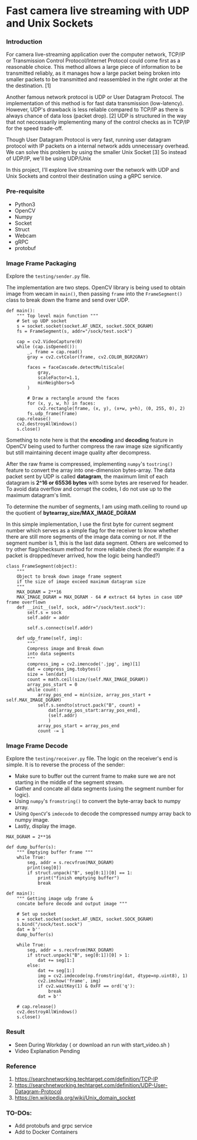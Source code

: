 # Fast camera live streaming with UDP and Unix Sockets

### Introduction

For camera live-streaming application over the computer network, TCP/IP or Transmission Control Protocol/Internet Protocol could come first as a reasonable choice. This method allows a large piece of information to be transmitted reliably, as it manages how a large packet being broken into smaller packets to be transmitted and reassembled in the right order at the the destination. [1] 

Another famous network protocol is UDP or User Datagram Protocol. The implementation of this method is for fast data transmission (low-latency). However, UDP's drawback is less reliable compared to TCP/IP as there is always chance of data loss (packet drop). [2] UDP is structured in the way that not neccessarily implementing many of the control checks as in TCP/IP for the speed trade-off.

Though User Datagram Protocol is very fast, running user datagram protocol with IP packets on a internal network adds unnecessary overhead. We can solve this problem by using the smaller Unix Socket [3] So instead of UDP/IP, we'll be using UDP/Unix

In this project, I'll explore live streaming over the network with UDP and Unix Sockets and control their destination using a gRPC service. 

### Pre-requisite
- Python3
- OpenCV
- Numpy
- Socket
- Struct
- Webcam
- gRPC
- protobuf

### Image Frame Packaging

Explore the `testing/sender.py` file.

The implementation are two steps. OpenCV library is being used to obtain image from wecam in `main()`, then passing `frame` into the `FrameSegment()` class to break down the frame and send over UDP. 

```
def main():
    """ Top level main function """
    # Set up UDP socket
    s = socket.socket(socket.AF_UNIX, socket.SOCK_DGRAM)
    fs = FrameSegment(s, addr="/sock/test.sock")

    cap = cv2.VideoCapture(0)
    while (cap.isOpened()):
        _, frame = cap.read()
        gray = cv2.cvtColor(frame, cv2.COLOR_BGR2GRAY)

        faces = faceCascade.detectMultiScale(
            gray,
            scaleFactor=1.1,
            minNeighbors=5
        )

        # Draw a rectangle around the faces
        for (x, y, w, h) in faces:
            cv2.rectangle(frame, (x, y), (x+w, y+h), (0, 255, 0), 2)
        fs.udp_frame(frame)
    cap.release()
    cv2.destroyAllWindows()
    s.close()
```

Something to note here is that the **encoding** and **decoding** feature in OpenCV being used to further compress the raw image size significantly but still maintaining decent image quality after decompress. 

After the raw frame is compressed, implementing `numpy`'s `tostring()` feature to convert the array into one-dimension bytes-array. The data packet sent by UDP is called **datagram**, the maximum limit of each datagram is **2^16 or 65536 bytes** with some bytes are reserved for header. To avoid data overflow and corrupt the codes, I do not use up to the maximum datagram's limit.

To determine the number of segments, I am using math.ceiling to round up the quotient of **bytearray_size/MAX_IMAGE_DGRAM**

In this simple implementation, I use the first byte for current segment number which serves as a simple flag for the receiver to know whether there are still more segments of the image data coming or not. If the segment number is 1, this is the last data segment. Others are welcomed to try other flag/checksum method for more reliable check (for example: if a packet is dropped/never arrived, how the logic being handled?)

```
class FrameSegment(object):
    """ 
    Object to break down image frame segment
    if the size of image exceed maximum datagram size 
    """
    MAX_DGRAM = 2**16
    MAX_IMAGE_DGRAM = MAX_DGRAM - 64 # extract 64 bytes in case UDP frame overflown
    def __init__(self, sock, addr="/sock/test.sock"):
        self.s = sock
        self.addr = addr

        self.s.connect(self.addr)

    def udp_frame(self, img):
        """ 
        Compress image and Break down
        into data segments 
        """
        compress_img = cv2.imencode('.jpg', img)[1]
        dat = compress_img.tobytes()
        size = len(dat)
        count = math.ceil(size/(self.MAX_IMAGE_DGRAM))
        array_pos_start = 0
        while count:
            array_pos_end = min(size, array_pos_start + self.MAX_IMAGE_DGRAM)
            self.s.sendto(struct.pack("B", count) +
                dat[array_pos_start:array_pos_end], 
                (self.addr)
                )
            array_pos_start = array_pos_end
            count -= 1
```

### Image Frame Decode

Explore the `testing/receiver.py` file.
The logic on the receiver's end is simple. It is to reverse the process of the sender:
- Make sure to buffer out the current frame to make sure we are not starting in the middle of the segment stream.
- Gather and concate all data segments (using the segment number for logic).
- Using `numpy`'s `fromstring()` to convert the byte-array back to numpy array.
- Using `OpenCV`'s `imdecode` to decode the compressed numpy array back to numpy image.
- Lastly, display the image.

```
MAX_DGRAM = 2**16

def dump_buffer(s):
    """ Emptying buffer frame """
    while True:
        seg, addr = s.recvfrom(MAX_DGRAM)
        print(seg[0])
        if struct.unpack("B", seg[0:1])[0] == 1:
            print("finish emptying buffer")
            break

def main():
    """ Getting image udp frame &
    concate before decode and output image """
    
    # Set up socket
    s = socket.socket(socket.AF_UNIX, socket.SOCK_DGRAM)
    s.bind("/sock/test.sock")
    dat = b''
    dump_buffer(s)

    while True:
        seg, addr = s.recvfrom(MAX_DGRAM)
        if struct.unpack("B", seg[0:1])[0] > 1:
            dat += seg[1:]
        else:
            dat += seg[1:]
            img = cv2.imdecode(np.fromstring(dat, dtype=np.uint8), 1)
            cv2.imshow('frame', img)
            if cv2.waitKey(1) & 0xFF == ord('q'):
                break
            dat = b''

    # cap.release()
    cv2.destroyAllWindows()
    s.close()
```

### Result
- Seen During Workday ( or download an run with start_video.sh )
- Video Explanation Pending

### Reference 
1. https://searchnetworking.techtarget.com/definition/TCP-IP
2. https://searchnetworking.techtarget.com/definition/UDP-User-Datagram-Protocol
3. https://en.wikipedia.org/wiki/Unix_domain_socket


### TO-DOs:
- Add protobufs and grpc service
- Add to Docker Containers
